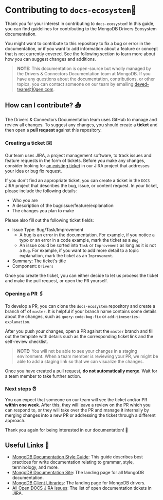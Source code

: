 # Contributing to `docs-ecosystem`📝

Thank you for your interest in contributing to `docs-ecosystem`! In this
guide, you can find guidelines for contributing to the MongoDB Drivers
Ecosystem documentation.

You might want to contribute to this repository to fix a bug
or error in the documentation, or if you want to add information about a
feature or concept that is not currently covered. See the following
section to learn more about how you can suggest changes and additions.

> **NOTE:** This documentation is open-source but wholly managed by the Drivers &
> Connectors Documentation team at MongoDB. If you have any questions
> about the documentation, contributions, or other topics, you can
> contact someone on our team by emailing
> [deved-team\@10gen.com](mailto:deved-team@10gen.com).

## How can I contribute? 📤

The Drivers & Connectors Documentation team uses GitHub to manage and
review all changes. To suggest any changes, you should create a **ticket**
and then open a **pull request** against this repository.

### Creating a ticket ✉️

Our team uses JIRA, a project management software, to track issues and
feature requests in the form of tickets. Before you make any changes,
consider looking for [an existing
ticket](https://jira.mongodb.org/projects/DOCS/issues/) in our JIRA
project that addresses your idea or bug fix request.

If you don't find an appropriate ticket, you can create a ticket in the
`DOCS` JIRA project that describes the bug, issue, or content request.
In your ticket, please include the following details:

- Who you are
- A description of the bug/issue/feature/explanation
- The changes you plan to make

Please also fill out the following ticket fields:

- Issue Type: Bug/Task/Improvement
  - A bug is an error in the documentation. For example, if you notice a
    typo or an error in a code example, mark the ticket as a `Bug`
  - An issue could be sorted into `Task` or `Improvement` as long as it
    is not a `Bug`. For example, if you want to add more detail to a
    topic explanation, mark the ticket as an `Improvement`.
- Summary: The ticket's title
- Component: `Drivers`

Once you create the ticket, you can either decide to let us process the
ticket and make the pull request, or open the PR yourself.

### Opening a PR 🖇️

To develop a PR, you can clone the `docs-ecosystem` repository and create a
branch off of `master`. It is helpful if your branch name contains some
details about the changes, such as `query-code-bug-fix` or
`add-timeseries-explanation`.

After you push your changes, open a PR against the `master` branch and
fill out the template with details such as the corresponding ticket link
and the self-review checklist.

> **NOTE:** You will not be able to see your changes in a staging
> environment. When a team member is reviewing your PR, we might be able
> to add a staging link so that we can visualize the changes.

Once you have created a pull request, **do not automatically merge**.
Wait for a team member to take further action.

### Next steps ⏰

You can expect that someone on our team will see the ticket and/or PR
**within one week**. After this, they will leave a review on the PR which
you can respond to, or they will take over the PR and manage it
internally by merging changes into a new PR or addressing the ticket
through a different approach.

Thank you again for being interested in our documentation! 🙂

## Useful Links 🔗

- [MongoDB Documentation Style
  Guide](https://www.mongodb.com/docs/meta/style-guide/): This guide
  describes best practices for write documentation relating to grammar, style,
  terminology, and more.
- [MongoDB Documentation Site](https://www.mongodb.com/docs/): The
  landing page for all MongoDB documentation.
- [MongoDB Client Libraries](https://www.mongodb.com/docs/drivers/): The
  landing page for MongoDB drivers.
- [All Open DOCS JIRA
  Issues](https://jira.mongodb.org/projects/DOCS/issues/DOCS-15871?filter=allopenissues):
  The list of open documentation tickets in JIRA.
